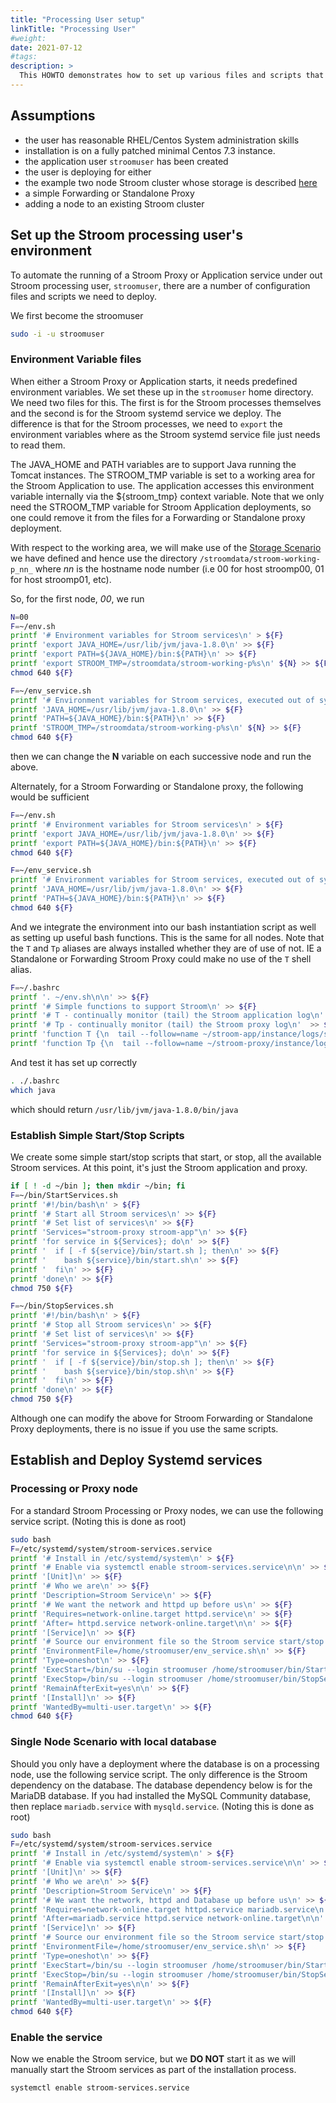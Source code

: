```yaml
---
title: "Processing User setup"
linkTitle: "Processing User"
#weight:
date: 2021-07-12
#tags: 
description: >
  This HOWTO demonstrates how to set up various files and scripts that the Stroom processing user requires.
---
```


## Assumptions
- the user has reasonable RHEL/Centos System administration skills
- installation is on a fully patched minimal Centos 7.3 instance.
- the application user `stroomuser` has been created
- the user is deploying for either
 - the example two node Stroom cluster whose storage is described [here](InstallHowTo.md#storage-scenario "HOWTO Storage Scenario")
 - a simple Forwarding or Standalone Proxy
 - adding a node to an existing Stroom cluster

## Set up the Stroom processing user's environment

To automate the running of a Stroom Proxy or Application service under out Stroom processing user, `stroomuser`, there are a number of configuration files and scripts we need to deploy.

We first become the stroomuser
```bash
sudo -i -u stroomuser
```

### Environment Variable files
When either a Stroom Proxy or Application starts, it needs predefined environment variables. We set these up in the `stroomuser` home directory.
We need two files for this. The first is for the Stroom processes themselves and the second is for the Stroom systemd service we deploy. The
difference is that for the Stroom processes, we need to `export` the environment variables where as the Stroom systemd service file just needs to read them.

The JAVA_HOME and PATH variables are to support Java running the Tomcat instances.
The STROOM_TMP variable is set to a working area for the Stroom Application to use. The application accesses this environment variable internally
via the ${stroom_tmp} context variable. Note that we only need the STROOM_TMP variable for Stroom Application deployments, so one
could remove it from the files for a Forwarding or Standalone proxy deployment.

With respect to the working area, we will make use of the [Storage Scenario](InstallHowTo.md#storage-scenario "HOWTO Storage Scenario") we have defined and hence use the directory `/stroomdata/stroom-working-p_nn_` where _nn_ is the hostname node number (i.e 00 for host stroomp00, 01 for host stroomp01, etc).

So, for the first node, _00_, we run
```bash
N=00
F=~/env.sh
printf '# Environment variables for Stroom services\n' > ${F}
printf 'export JAVA_HOME=/usr/lib/jvm/java-1.8.0\n' >> ${F}
printf 'export PATH=${JAVA_HOME}/bin:${PATH}\n' >> ${F}
printf 'export STROOM_TMP=/stroomdata/stroom-working-p%s\n' ${N} >> ${F}
chmod 640 ${F}

F=~/env_service.sh
printf '# Environment variables for Stroom services, executed out of systemd service\n' > ${F}
printf 'JAVA_HOME=/usr/lib/jvm/java-1.8.0\n' >> ${F}
printf 'PATH=${JAVA_HOME}/bin:${PATH}\n' >> ${F}
printf 'STROOM_TMP=/stroomdata/stroom-working-p%s\n' ${N} >> ${F}
chmod 640 ${F}
```

then we can change the __N__ variable on each successive node and run the above.

Alternately, for a Stroom Forwarding or Standalone proxy, the following would be sufficient
```bash
F=~/env.sh
printf '# Environment variables for Stroom services\n' > ${F}
printf 'export JAVA_HOME=/usr/lib/jvm/java-1.8.0\n' >> ${F}
printf 'export PATH=${JAVA_HOME}/bin:${PATH}\n' >> ${F}
chmod 640 ${F}

F=~/env_service.sh
printf '# Environment variables for Stroom services, executed out of systemd service\n' > ${F}
printf 'JAVA_HOME=/usr/lib/jvm/java-1.8.0\n' >> ${F}
printf 'PATH=${JAVA_HOME}/bin:${PATH}\n' >> ${F}
chmod 640 ${F}
```

And we integrate the environment into our bash instantiation script as well as setting up useful bash functions. This is the same for all nodes.
Note that the `T` and `Tp` aliases are always installed whether they are of use of not. IE a Standalone or Forwarding Stroom Proxy could make
no use of the `T` shell alias.

```bash
F=~/.bashrc
printf '. ~/env.sh\n\n' >> ${F}
printf '# Simple functions to support Stroom\n' >> ${F}
printf '# T - continually monitor (tail) the Stroom application log\n'  >> ${F}
printf '# Tp - continually monitor (tail) the Stroom proxy log\n'  >> ${F}
printf 'function T {\n  tail --follow=name ~/stroom-app/instance/logs/stroom.log\n}\n' >> ${F}
printf 'function Tp {\n  tail --follow=name ~/stroom-proxy/instance/logs/stroom.log\n}\n' >> ${F}
```

And test it has set up correctly

```bash
. ./.bashrc
which java
```
which should return `/usr/lib/jvm/java-1.8.0/bin/java`

### Establish Simple Start/Stop Scripts

We create some simple start/stop scripts that start, or stop, all the available Stroom services. At this point, it's just the Stroom application and proxy.
```bash
if [ ! -d ~/bin ]; then mkdir ~/bin; fi
F=~/bin/StartServices.sh
printf '#!/bin/bash\n' > ${F}
printf '# Start all Stroom services\n' >> ${F}
printf '# Set list of services\n' >> ${F}
printf 'Services="stroom-proxy stroom-app"\n' >> ${F}
printf 'for service in ${Services}; do\n' >> ${F}
printf '  if [ -f ${service}/bin/start.sh ]; then\n' >> ${F}
printf '    bash ${service}/bin/start.sh\n' >> ${F}
printf '  fi\n' >> ${F}
printf 'done\n' >> ${F}
chmod 750 ${F}

F=~/bin/StopServices.sh
printf '#!/bin/bash\n' > ${F}
printf '# Stop all Stroom services\n' >> ${F}
printf '# Set list of services\n' >> ${F}
printf 'Services="stroom-proxy stroom-app"\n' >> ${F}
printf 'for service in ${Services}; do\n' >> ${F}
printf '  if [ -f ${service}/bin/stop.sh ]; then\n' >> ${F}
printf '    bash ${service}/bin/stop.sh\n' >> ${F}
printf '  fi\n' >> ${F}
printf 'done\n' >> ${F}
chmod 750 ${F}

```

Although one can modify the above for Stroom Forwarding or Standalone Proxy deployments, there is no issue if you use the same scripts. 

## Establish and Deploy Systemd services

### Processing or Proxy node
For a standard Stroom Processing or Proxy nodes, we can use the following service script.
(Noting this is done as root)
```bash
sudo bash
F=/etc/systemd/system/stroom-services.service
printf '# Install in /etc/systemd/system\n' > ${F}
printf '# Enable via systemctl enable stroom-services.service\n\n' >> ${F}
printf '[Unit]\n' >> ${F}
printf '# Who we are\n' >> ${F}
printf 'Description=Stroom Service\n' >> ${F}
printf '# We want the network and httpd up before us\n' >> ${F}
printf 'Requires=network-online.target httpd.service\n' >> ${F}
printf 'After= httpd.service network-online.target\n\n' >> ${F}
printf '[Service]\n' >> ${F}
printf '# Source our environment file so the Stroom service start/stop scripts work\n' >> ${F}
printf 'EnvironmentFile=/home/stroomuser/env_service.sh\n' >> ${F}
printf 'Type=oneshot\n' >> ${F}
printf 'ExecStart=/bin/su --login stroomuser /home/stroomuser/bin/StartServices.sh\n' >> ${F}
printf 'ExecStop=/bin/su --login stroomuser /home/stroomuser/bin/StopServices.sh\n' >> ${F}
printf 'RemainAfterExit=yes\n\n' >> ${F}
printf '[Install]\n' >> ${F}
printf 'WantedBy=multi-user.target\n' >> ${F}
chmod 640 ${F}
```

### Single Node Scenario with local database
Should you only have a deployment where the database is on a processing node, use the following service script. The only
difference is the Stroom dependency on the database. The database dependency below is for the MariaDB database. If you had 
installed the MySQL Community database, then replace `mariadb.service` with `mysqld.service`.
(Noting this is done as root)
```bash
sudo bash
F=/etc/systemd/system/stroom-services.service
printf '# Install in /etc/systemd/system\n' > ${F}
printf '# Enable via systemctl enable stroom-services.service\n\n' >> ${F}
printf '[Unit]\n' >> ${F}
printf '# Who we are\n' >> ${F}
printf 'Description=Stroom Service\n' >> ${F}
printf '# We want the network, httpd and Database up before us\n' >> ${F}
printf 'Requires=network-online.target httpd.service mariadb.service\n' >> ${F}
printf 'After=mariadb.service httpd.service network-online.target\n\n' >> ${F}
printf '[Service]\n' >> ${F}
printf '# Source our environment file so the Stroom service start/stop scripts work\n' >> ${F}
printf 'EnvironmentFile=/home/stroomuser/env_service.sh\n' >> ${F}
printf 'Type=oneshot\n' >> ${F}
printf 'ExecStart=/bin/su --login stroomuser /home/stroomuser/bin/StartServices.sh\n' >> ${F}
printf 'ExecStop=/bin/su --login stroomuser /home/stroomuser/bin/StopServices.sh\n' >> ${F}
printf 'RemainAfterExit=yes\n\n' >> ${F}
printf '[Install]\n' >> ${F}
printf 'WantedBy=multi-user.target\n' >> ${F}
chmod 640 ${F}
```

### Enable the service
Now we enable the Stroom service, but we **DO NOT** start it as we will manually start the Stroom services as part of
the installation process.
```bash
systemctl enable stroom-services.service
```
